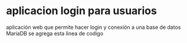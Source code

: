 # aplicacion login para usuarios
aplicación web que permite hacer login y conexión a una base de datos MariaDB
se agrega esta linea de codigo
